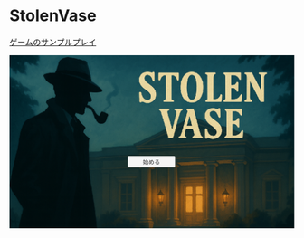 # StolenVase

[ゲームのサンプルプレイ](https://ando-33.github.io/StolenVase_web/)

![ゲーム画面](readmeImg/StolenVase.png)
